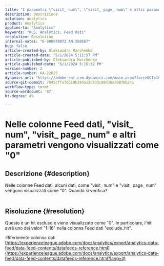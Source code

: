 ```yaml
---
title: "I parametri \"visit_ num\", \"visit_ page_ num\" e altri parametri vengono visualizzati come \"0\" nelle colonne Feed dati"
description: Descrizione
solution: Analytics
product: Analytics
applies-to: "Analytics"
keywords: "KCS, Analytics, Feed dati"
resolution: Resolution
internal-notes: "E-000978972 AN-208867"
bug: false
article-created-by: Oleksandra Marchenko
article-created-date: "5/1/2024 5:11:57 PM"
article-published-by: Oleksandra Marchenko
article-published-date: "5/1/2024 5:15:32 PM"
version-number: 2
article-number: KA-22625
dynamics-url: "https://adobe-ent.crm.dynamics.com/main.aspx?forceUCI=1&pagetype=entityrecord&etn=knowledgearticle&id=2f4d1fe4-dd07-ef11-9f8a-6045bd006704"
source-git-commit: 7045cffa7d519b29da13c933c00d36a8687bb241
workflow-type: tm+mt
source-wordcount: '87'
ht-degree: 4%

---
```


# Nelle colonne Feed dati, &quot;visit_ num&quot;, &quot;visit_ page_ num&quot; e altri parametri vengono visualizzati come &quot;0&quot;

## Descrizione {#description}

Nelle colonne Feed dati, alcuni dati, come &quot;visit_ num&quot; e &quot;visit_ page_ num&quot; vengono visualizzati come &quot;0&quot;. Quando si verifica?
<br> 

## Risoluzione {#resolution}


Questo è un hit escluso e viene visualizzato come &quot;0&quot;. In particolare, l’hit avrà uno dei valori &quot;1-16&quot; nella colonna Feed dati &quot;exclude_hit&quot;.

·Riferimento colonna dati
[https://experienceleague.adobe.com/docs/analytics/export/analytics-data-feed/data-feed-contents/datafeeds-reference.html](https://experienceleague.adobe.com/docs/analytics/export/analytics-data-feed/data-feed-contents/datafeeds-reference.html?lang=it)
